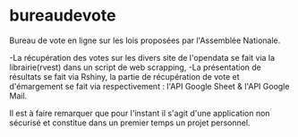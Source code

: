 # bureaudevote

Bureau de vote en ligne sur les lois proposées par l'Assemblée Nationale.

-La récupération des votes sur les divers site de l'opendata se fait via la librairie(rvest) dans un script de web scrapping,
-La présentation de résultats se fait via Rshiny, la partie de récupération de vote et d'émargement se fait via respectivement :
  l'API Google Sheet & l'API Google Mail.
  
Il est à faire remarquer que pour l'instant il s'agit d'une application non sécurisé et constitue dans un premier temps un projet
personnel.

